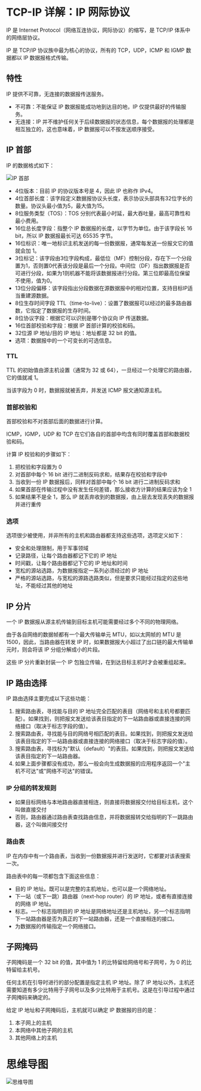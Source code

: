 # TCP-IP 详解：IP 网际协议

IP 是 Internet Protocol（网络互连协议，网际协议）的缩写，是 TCP/IP 体系中的网络层协议。

IP 是 TCP/IP 协议族中最为核心的协议，所有的 TCP，UDP，ICMP 和 IGMP 数据都以 IP 数据报格式传输。

## 特性

IP 提供不可靠，无连接的数据报传送服务。

- 不可靠：不能保证 IP 数据报能成功地到达目的地，IP 仅提供最好的传输服务。
- 无连接：IP 并不维护任何关于后续数据报的状态信息，每个数据报的处理都是相互独立的，这也意味着，IP 数据报可以不按发送顺序接受。

## IP 首部

IP 的数据格式如下：

![IP 首部](https://cnymw.github.io/GolangStudy/docs/img/网络-TCP-IP详解-IP-首部.png)

- 4位版本：目前 IP 的协议版本号是 4，因此 IP 也称作 IPv4。
- 4位首部长度：该字段定义数据报协议头长度，表示协议头部具有32位字长的数量。协议头最小值为5，最大值为15。
- 8位服务类型（TOS）：TOS 分别代表最小时延，最大吞吐量，最高可靠性和最小费用。
- 16位总长度字段：指整个 IP 数据报的长度，以字节为单位。由于该字段长 16 bit，所以 IP 数据报最长可达 65535 字节。
- 16位标识：唯一地标识主机发送的每一份数据报，通常每发送一份报文它的值就会加 1。
- 3位标记：该字段由3位字段构成，最低位（MF）控制分段，存在下一个分段置为1，否则置0代表该分段是最后一个分段。中间位（DF）指出数据报是否可进行分段，如果为1则机器不能将该数据报进行分段。第三位即最高位保留不使用，值为0。
- 13位分段偏移：该字段指出分段数据在源数据报中的相对位置，支持目标IP适当重建源数据。
- 8位生存时间字段 TTL（time-to-live）：设置了数据报可以经过的最多路由器数，它指定了数据报的生存时间。
- 8位协议字段：根据它可以识别是哪个协议向 IP 传送数据。
- 16位首部校验和字段：根据 IP 首部计算的校验和码。
- 32位源 IP 地址/目的 IP 地址：地址都是 32 bit 的值。
- 选项：数据报中的一个可变长的可选信息。

### TTL

TTL 的初始值由源主机设置（通常为 32 或 64），一旦经过一个处理它的路由器，它的值就减 1。

当该字段为 0 时，数据报就被丢弃，并发送 ICMP 报文通知源主机。

### 首部校验和

首部校验和不对首部后面的数据进行计算。

ICMP，IGMP，UDP 和 TCP 在它们各自的首部中均含有同时覆盖首部和数据校验和码。

计算 IP 校验和的步骤如下：

1. 把校验和字段置为 0
2. 对首部中每个 16 bit 进行二进制反码求和，结果存在校验和字段中
3. 当收到一份 IP 数据报后，同样对首部中每个 16 bit 进行二进制反码求和
4. 如果首部在传输过程中没有发生任何差错，那么接收方计算的结果应该为全 1
5. 如果结果不是全 1，那么 IP 就丢弃收到的数据报，由上层去发现丢失的数据报并进行重传

### 选项

选项很少被使用，并非所有的主机和路由器都支持这些选项，选项定义如下：

- 安全和处理限制，用于军事领域
- 记录路径，让每个路由器都记下它的 IP 地址
- 时间戳，让每个路由器都记下它的 IP 地址和时间
- 宽松的源站选路，为数据报指定一系列必须经过的 IP 地址
- 严格的源站选路，与宽松的源路选路类似，但是要求只能经过指定的这些地址，不能经过其他的地址

## IP 分片

一个 IP 数据报从源主机传输到目标主机可能需要经过多个不同的物理网络。

由于各自网络的数据帧都有一个最大传输单元 MTU，如以太网帧的 MTU 是 1500，因此，当路由器在转发 IP 时，如果数据报大小超过了出口链的最大传输单元时，则会将该 IP 分组分解成小的片段。

这些 IP 分片重新封装一个 IP 包独立传输，在到达目标主机时才会被重组起来。

## IP 路由选择

IP 路由选择主要完成以下这些功能：

1. 搜索路由表，寻找能与目的 IP 地址完全匹配的表目（网络号和主机号都要匹配）。如果找到，则把报文发送给该表目指定的下一站路由器或直接连接的网络接口（取决于标志字段的值）。
2. 搜索路由表，寻找能与目的网络号相匹配的表目。如果找到，则把报文发送给该表目指定的下一站路由器或直接连接的网络接口（取决于标志字段的值）。
3. 搜索路由表，寻找标为"默认（default）"的表目。如果找到，则把报文发送给该表目指定的下一站路由器。
4. 如果上面步骤都没有成功，那么一般会向生成数据报的应用程序返回一个"主机不可达"或"网络不可达"的错误。

### IP 分组的转发规则

- 如果目标网络与本地路由器直接相连，则直接将数据报交付给目标主机，这个叫做直接交付
- 否则，路由器通过路由表查找路由信息，并将数据报转交给指明的下一跳路由器，这个叫做间接交付

### 路由表

IP 在内存中有一个路由表，当收到一份数据报并进行发送时，它都要对该表搜索一次。

路由表中的每一项都包含下面这些信息：

- 目的 IP 地址。既可以是完整的主机地址，也可以是一个网络地址。
- 下一站（或下一跳）路由器（next-hop router）的 IP 地址，或者有直接连接的网络 IP 地址。
- 标志。一个标志指明目的 IP 地址是网络地址还是主机地址，另一个标志指明下一站路由器是否为真正的下一站路由器，还是一个直接相连的接口。
- 为数据报的传输指定一个网络接口。

## 子网掩码

子网掩码是一个 32 bit 的值，其中值为 1 的比特留给网络号和子网号，为 0 的比特留给主机号。

任何主机在引导时进行的部分配置是指定主机 IP 地址。除了 IP 地址以外，主机还需要知道有多少比特用于子网号以及多少比特用于主机号。这是在引导过程中通过子网掩码来确定的。

给定 IP 地址和子网掩码后，主机就可以确定 IP 数据报的目的是：

1. 本子网上的主机
2. 本网络中其他子网的主机
3. 其他网络上的主机

# 思维导图

![思维导图](https://cnymw.github.io/GolangStudy/docs/img/网络-TCP-IP详解-IP-思维导图.png)
